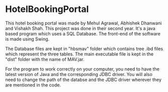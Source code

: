 # HotelBookingPortal
This hotel booking portal was made by Mehul Agrawal, Abhishek Dhanwani and Vishakh Shah. This project was done in their second year. It's a java based program which uses a SQL Database. The front-end of the software is made using Swing. 

The Database files are kept in "hbsmav" folder which contains tree .ibd files which represent the three tables. The main executable file is kept in the "dist" folder with the name of MAV.jar.

For the program to work correctly on your computer, you need to have the latest version of Java and the corresponding JDBC driver. You will also need to change the path of the databse and the JDBC driver wherever they are mentioned in the code.
